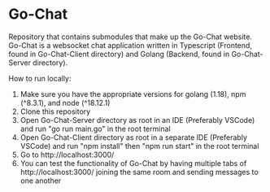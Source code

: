 # Go-Chat
Repository that contains submodules that make up the Go-Chat website.
Go-Chat is a websocket chat application written in Typescript (Frontend, found in Go-Chat-Client directory) and Golang (Backend, found in Go-Chat-Server directory).

How to run locally: 
1. Make sure you have the appropriate versions for golang (1.18), npm (^8.3.1), and node (^18.12.1)
2. Clone this repository
3. Open Go-Chat-Server directory as root in an IDE (Preferably VSCode) and run "go run main.go" in the root terminal
4. Open Go-Chat-Client directory as root in a separate IDE (Preferably VSCode) and run "npm install" then "npm run start" in the root terminal
5. Go to http://localhost:3000/
6. You can test the functionality of Go-Chat by having multiple tabs of http://localhost:3000/ joining the same room and sending messages to one another
